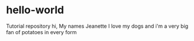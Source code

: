 # hello-world
Tutorial repository
hi, My names Jeanette 
I love my dogs and i'm a very big fan of potatoes in every form 

